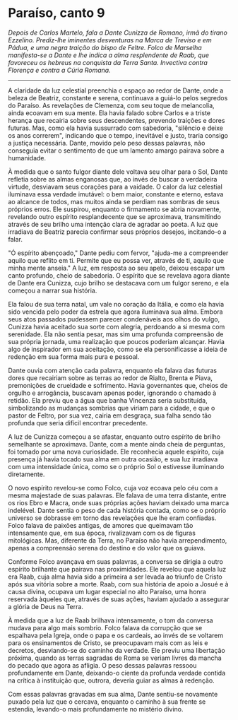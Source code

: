 # Paraíso, canto 9

_Depois de Carlos Martelo, fala a Dante Cunizza de Romano, irmã do tirano Ezzelino. Prediz-lhe iminentes desventuras na Marca de Treviso e em Pádua, e uma negra traição do bispo de Feltre. Folco de Marselha manifesta-se a Dante e lhe indica a alma resplendente de Raab, que favoreceu os hebreus na conquista da Terra Santa. Invectiva contra Florença e contra a Cúria Romana._

---

A claridade da luz celestial preenchia o espaço ao redor de Dante, onde a beleza de Beatriz, constante e serena, continuava a guiá-lo pelos segredos do Paraíso. As revelações de Clemenza, com seu toque de melancolia, ainda ecoavam em sua mente. Ela havia falado sobre Carlos e a triste herança que recairia sobre seus descendentes, prevendo traições e dores futuras. Mas, como ela havia sussurrado com sabedoria, "silêncio e deixe os anos correrem", indicando que o tempo, inevitável e justo, traria consigo a justiça necessária. Dante, movido pelo peso dessas palavras, não conseguia evitar o sentimento de que um lamento amargo pairava sobre a humanidade.

À medida que o santo fulgor diante dele voltava seu olhar para o Sol, Dante refletia sobre as almas enganosas que, ao invés de buscar a verdadeira virtude, desviavam seus corações para a vaidade. O calor da luz celestial iluminava essa verdade imutável: o bem maior, constante e eterno, estava ao alcance de todos, mas muitos ainda se perdiam nas sombras de seus próprios erros. Ele suspirou, enquanto o firmamento se abria novamente, revelando outro espírito resplandecente que se aproximava, transmitindo através de seu brilho uma intenção clara de agradar ao poeta. A luz que irradiava de Beatriz parecia confirmar seus próprios desejos, incitando-o a falar.

"Ó espírito abençoado," Dante pediu com fervor, "ajuda-me a compreender aquilo que reflito em ti. Permite que eu possa ver, através de ti, aquilo que minha mente anseia." A luz, em resposta ao seu apelo, deixou escapar um canto profundo, cheio de sabedoria. O espírito que se revelava agora diante de Dante era Cunizza, cujo brilho se destacava com um fulgor sereno, e ela começou a narrar sua história.

Ela falou de sua terra natal, um vale no coração da Itália, e como ela havia sido vencida pelo poder da estrela que agora iluminava sua alma. Embora seus atos passados pudessem parecer condenáveis aos olhos do vulgo, Cunizza havia aceitado sua sorte com alegria, perdoando a si mesma com serenidade. Ela não sentia pesar, mas sim uma profunda compreensão de sua própria jornada, uma realização que poucos poderiam alcançar. Havia algo de inspirador em sua aceitação, como se ela personificasse a ideia de redenção em sua forma mais pura e pessoal.

Dante ouvia com atenção cada palavra, enquanto ela falava das futuras dores que recairiam sobre as terras ao redor de Rialto, Brenta e Piava, premonições de crueldade e sofrimento. Havia governantes que, cheios de orgulho e arrogância, buscavam apenas poder, ignorando o chamado à retidão. Ela previu que a água que banha Vincenza seria substituída, simbolizando as mudanças sombrias que viriam para a cidade, e que o pastor de Feltro, por sua vez, cairia em desgraça, sua falha sendo tão profunda que seria difícil encontrar precedente.

A luz de Cunizza começou a se afastar, enquanto outro espírito de brilho semelhante se aproximava. Dante, com a mente ainda cheia de perguntas, foi tomado por uma nova curiosidade. Ele reconhecia aquele espírito, cuja presença já havia tocado sua alma em outra ocasião, e sua luz irradiava com uma intensidade única, como se o próprio Sol o estivesse iluminando diretamente.

O novo espírito revelou-se como Folco, cuja voz ecoava pelo céu com a mesma majestade de suas palavras. Ele falava de uma terra distante, entre os rios Ebro e Macra, onde suas próprias ações haviam deixado uma marca indelével. Dante sentia o peso de cada história contada, como se o próprio universo se dobrasse em torno das revelações que lhe eram confiadas. Folco falava de paixões antigas, de amores que queimavam tão intensamente que, em sua época, rivalizavam com os de figuras mitológicas. Mas, diferente da Terra, no Paraíso não havia arrependimento, apenas a compreensão serena do destino e do valor que os guiava.

Conforme Folco avançava em suas palavras, a conversa se dirigia a outro espírito brilhante que pairava nas proximidades. Ele revelou que aquela luz era Raab, cuja alma havia sido a primeira a ser levada ao triunfo de Cristo após sua vitória sobre a morte. Raab, com sua história de apoio a Josué e à causa divina, ocupava um lugar especial no alto Paraíso, uma honra reservada àqueles que, através de suas ações, haviam ajudado a assegurar a glória de Deus na Terra.

À medida que a luz de Raab brilhava intensamente, o tom da conversa mudava para algo mais sombrio. Folco falava da corrupção que se espalhava pela Igreja, onde o papa e os cardeais, ao invés de se voltarem para os ensinamentos de Cristo, se preocupavam mais com as leis e decretos, desviando-se do caminho da verdade. Ele previu uma libertação próxima, quando as terras sagradas de Roma se veriam livres da mancha do pecado que agora as afligia. O peso dessas palavras ressoou profundamente em Dante, deixando-o ciente da profunda verdade contida na crítica à instituição que, outrora, deveria guiar as almas à redenção.

Com essas palavras gravadas em sua alma, Dante sentiu-se novamente puxado pela luz que o cercava, enquanto o caminho à sua frente se estendia, levando-o mais profundamente no mistério divino.